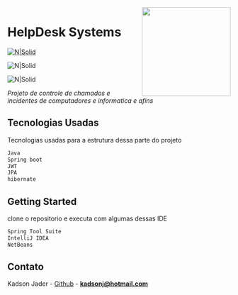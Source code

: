 <img src="https://cdn.auth0.com/blog/logos/spring-boot.png" height="200px" align="right"/>

# HelpDesk Systems

[![N|Solid](https://dummyimage.com/162x32/2aeb07/0011ff&text=Development+by+kadson)](https://www.linkedin.com/in/kadson-jader-martins-ferreira-69463731/)

![N|Solid](https://img.shields.io/badge/Version-1.0-brightgreen)

![N|Solid](https://img.shields.io/badge/status-Finished-brightgreen)

_Projeto de controle de chamados e incidentes de computadores e informatica e afins_

## Tecnologias Usadas
Tecnologias usadas para a estrutura dessa parte do projeto
```sh
Java
Spring boot
JWT
JPA
hibernate
```

## Getting Started
clone o repositorio e executa com algumas dessas IDE
```sh
Spring Tool Suite
IntelliJ IDEA
NetBeans
```

## Contato

Kadson Jader - [Github](https://github.com/kadsonjader) - **kadsonj@hotmail.com**

